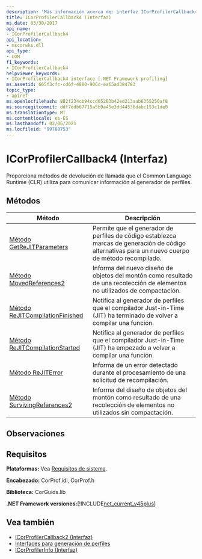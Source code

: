 ```yaml
---
description: 'Más información acerca de: interfaz ICorProfilerCallback4'
title: ICorProfilerCallback4 (Interfaz)
ms.date: 03/30/2017
api_name:
- ICorProfilerCallback4
api_location:
- mscorwks.dll
api_type:
- COM
f1_keywords:
- ICorProfilerCallback4
helpviewer_keywords:
- ICorProfilerCallback4 interface [.NET Framework profiling]
ms.assetid: 665f3cfc-cd6f-4880-906c-ea65ad384783
topic_type:
- apiref
ms.openlocfilehash: 882f234cb94ccd65203b42ed213aab6355250af8
ms.sourcegitcommit: ddf7edb67715a5b9a45e3dd44536dabc153c1de0
ms.translationtype: MT
ms.contentlocale: es-ES
ms.lasthandoff: 02/06/2021
ms.locfileid: "99788753"
---
```

# <a name="icorprofilercallback4-interface"></a>ICorProfilerCallback4 (Interfaz)

Proporciona métodos de devolución de llamada que el Common Language Runtime (CLR) utiliza para comunicar información al generador de perfiles.  
  
## <a name="methods"></a>Métodos  
  
|Método|Descripción|  
|------------|-----------------|  
|[Método GetReJITParameters](icorprofilercallback4-getrejitparameters-method.md)|Permite que el generador de perfiles de código establezca marcas de generación de código alternativas para un nuevo cuerpo de método recompilado.|  
|[Método MovedReferences2](icorprofilercallback4-movedreferences2-method.md)|Informa del nuevo diseño de objetos del montón como resultado de una recolección de elementos no utilizados de compactación.|  
|[Método ReJITCompilationFinished](icorprofilercallback4-rejitcompilationfinished-method.md)|Notifica al generador de perfiles que el compilador Just-in-Time (JIT) ha terminado de volver a compilar una función.|  
|[Método ReJITCompilationStarted](icorprofilercallback4-rejitcompilationstarted-method.md)|Notifica al generador de perfiles que el compilador Just-in-Time (JIT) ha empezado a volver a compilar una función.|  
|[Método ReJITError](icorprofilercallback4-rejiterror-method.md)|Informa de un error detectado durante el procesamiento de una solicitud de recompilación.|  
|[Método SurvivingReferences2](icorprofilercallback4-survivingreferences2-method.md)|Informa del diseño de objetos del montón como resultado de una recolección de elementos no utilizados sin compactación.|  
  
## <a name="remarks"></a>Observaciones  
  
## <a name="requirements"></a>Requisitos  

 **Plataformas:** Vea [Requisitos de sistema](../../get-started/system-requirements.md).  
  
 **Encabezado:** CorProf.idl, CorProf.h  
  
 **Biblioteca:** CorGuids.lib  
  
 **.NET Framework versiones:**[!INCLUDE[net_current_v45plus](../../../../includes/net-current-v45plus-md.md)]  
  
## <a name="see-also"></a>Vea también

- [ICorProfilerCallback2 (Interfaz)](icorprofilercallback2-interface.md)
- [Interfaces para generación de perfiles](profiling-interfaces.md)
- [ICorProfilerInfo (Interfaz)](icorprofilerinfo-interface.md)
